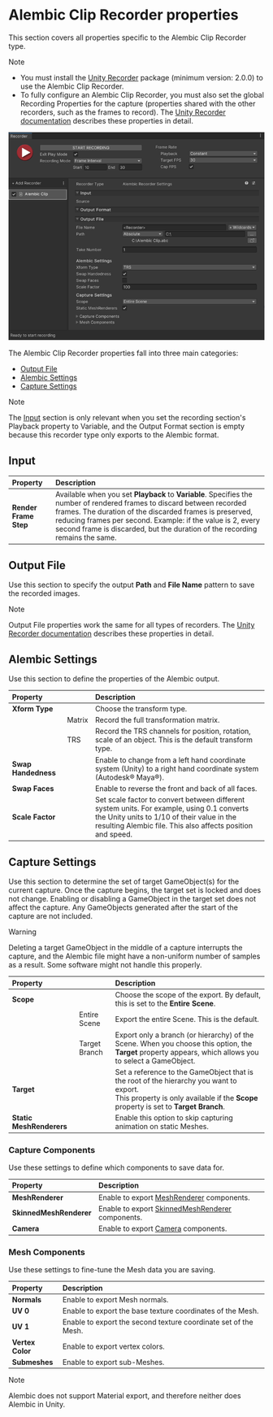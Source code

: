 # Alembic Clip Recorder properties

This section covers all properties specific to the Alembic Clip Recorder type.

> [!NOTE]
> * You must install the [Unity Recorder](https://docs.unity3d.com/Packages/com.unity.recorder@latest/index.html) package (minimum version: 2.0.0) to use the Alembic Clip Recorder.
> * To fully configure an Alembic Clip Recorder, you must also set the global Recording Properties for the capture (properties shared with the other recorders, such as the frames to record). The [Unity Recorder documentation](https://docs.unity3d.com/Packages/com.unity.recorder@latest/index.html) describes these properties in detail.

![](images/alembic-recorder-window.png)

The Alembic Clip Recorder properties fall into three main categories:
* [Output File](#output-file)
* [Alembic Settings](#alembic-settings)
* [Capture Settings](#capture-settings)

> [!NOTE]
> The [Input](#input) section is only relevant when you set the recording section's Playback property to Variable, and the Output Format section is empty because this recorder type only exports to the Alembic format.

## Input

| Property | Description |
| :--- | :--- |
| **Render Frame Step** | Available when you set **Playback** to **Variable**. Specifies the number of rendered frames to discard between recorded frames. The duration of the discarded frames is preserved, reducing frames per second. Example: if the value is 2, every second frame is discarded, but the duration of the recording remains the same. |


## Output File

Use this section to specify the output **Path** and **File Name** pattern to save the recorded images.

> [!NOTE]
> Output File properties work the same for all types of recorders. The [Unity Recorder documentation](https://docs.unity3d.com/Packages/com.unity.recorder@latest/index.html) describes these properties in detail.


## Alembic Settings

Use this section to define the properties of the Alembic output.

| Property || Description |
| :--- | :--- | :--- |
| __Xform Type__ || Choose the transform type. |
|| Matrix | Record the full transformation matrix. |
|| TRS | Record the TRS channels for position, rotation, scale of an object. This is the default transform type. |
| __Swap Handedness__ || Enable to change from a left hand coordinate system (Unity) to a right hand coordinate system (Autodesk® Maya®). |
| __Swap Faces__ || Enable to reverse the front and back of all faces. |
| __Scale Factor__ || Set scale factor to convert between different system units. For example, using 0.1 converts the Unity units to 1/10 of their value in the resulting Alembic file. This also affects position and speed. |


## Capture Settings

Use this section to determine the set of target GameObject(s) for the current capture. Once the capture begins, the target set is locked and does not change. Enabling or disabling a GameObject in the target set does not affect the capture. Any GameObjects generated after the start of the capture are not included.

> [!WARNING]
> Deleting a target GameObject in the middle of a capture interrupts the capture, and the Alembic file might have a non-uniform number of samples as a result. Some software might not handle this properly.

| Property || Description |
| :--- | :--- | :--- |
| __Scope__ || Choose the scope of the export. By default, this is set to the **Entire Scene**. |
|| Entire Scene  | Export the entire Scene. This is the default. |
|| Target Branch | Export only a branch (or hierarchy) of the Scene. When you choose this option, the **Target** property appears, which allows you to select a GameObject. |
| __Target__ || Set a reference to the GameObject that is the root of the hierarchy you want to export.<br/>This property is only available if the **Scope** property is set to __Target Branch__. |
| __Static MeshRenderers__ || Enable this option to skip capturing animation on static Meshes. |


### Capture Components

Use these settings to define which components to save data for.

| Property | Description |
| :--- | :--- |
| __MeshRenderer__ | Enable to export [MeshRenderer](https://docs.unity3d.com/Manual/class-MeshRenderer.html) components. |
| __SkinnedMeshRenderer__ | Enable to export [SkinnedMeshRenderer](https://docs.unity3d.com/Manual/class-SkinnedMeshRenderer.html) components. |
| __Camera__ | Enable to export [Camera](https://docs.unity3d.com/Manual/class-Camera.html) components. |


### Mesh Components

Use these settings to fine-tune the Mesh data you are saving.

| Property | Description |
| :--- | :--- |
| __Normals__      | Enable to export Mesh normals.  |
| __UV 0__         | Enable to export the base texture coordinates of the Mesh.|
| __UV 1__         | Enable to export the second texture coordinate set of the Mesh.|
| __Vertex Color__ | Enable to export vertex colors. |
| __Submeshes__    | Enable to export sub-Meshes.    |

> [!NOTE]
> Alembic does not support Material export, and therefore neither does Alembic in Unity.
